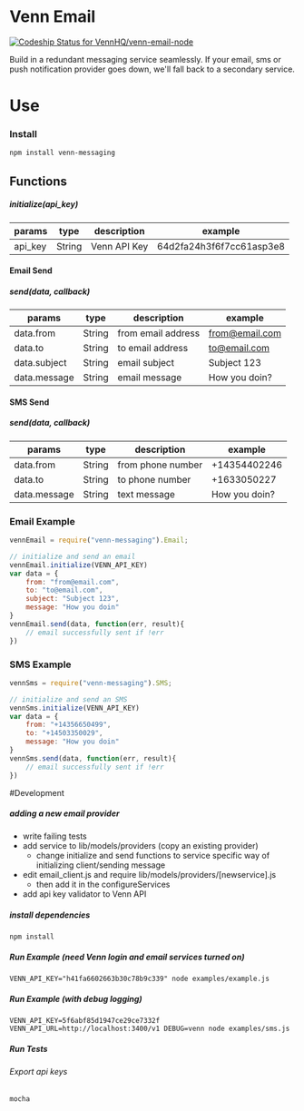 # Venn Email
[ ![Codeship Status for VennHQ/venn-email-node](https://codeship.com/projects/40a5efb0-c00d-0132-200e-021ec7688aff/status?branch=master)](https://codeship.com/projects/73117)

Build in a redundant messaging service seamlessly. If your email, sms or push notification provider goes down, we'll fall back to a secondary service.

# Use

### Install
```bash
npm install venn-messaging
```

## Functions
##### initialize(api_key)
|params         | type   |    description      | example                    |
|---------------| ----   |   --------------------------- | ------------     |
|api_key        | String |   Venn API Key    | 64d2fa24h3f6f7cc61asp3e8         |
#### Email Send
##### send(data, callback)
|params         | type   |    description      | example                    |
|---------------| ----   |   --------------------------- | ------------     |
|data.from           | String |   from email address    | from@email.com         |
|data.to             | String |   to email address      | to@email.com           |
|data.subject        | String |   email subject         | Subject 123            |
|data.message        | String |   email message         | How you doin?          |
#### SMS Send
##### send(data, callback)
|params         | type   |    description      | example                    |
|---------------| ----   |   --------------------------- | ------------     |
|data.from           | String |   from phone number    | +14354402246         |
|data.to             | String |   to phone number      | +1633050227           |
|data.message        | String |   text message         | How you doin?           |

### Email Example
```js
vennEmail = require("venn-messaging").Email;

// initialize and send an email
vennEmail.initialize(VENN_API_KEY)
var data = {
	from: "from@email.com",
	to: "to@email.com",
	subject: "Subject 123",
	message: "How you doin"
}
vennEmail.send(data, function(err, result){
	// email successfully sent if !err
})
```

### SMS Example
```js
vennSms = require("venn-messaging").SMS;

// initialize and send an SMS
vennSms.initialize(VENN_API_KEY)
var data = {
	from: "+14356650499",
	to: "+14503350029",
	message: "How you doin"
}
vennSms.send(data, function(err, result){
	// email successfully sent if !err
})
```




#Development

##### adding a new email provider
* write failing tests
* add service to lib/models/providers (copy an existing provider)
	* change initialize and send functions to service specific way of initializing client/sending message
* edit email_client.js and require lib/models/providers/[newservice].js
	* then add it in the configureServices
* add api key validator to Venn API

##### install dependencies
```
npm install
```

##### Run Example (need Venn login and email services turned on)
```
VENN_API_KEY="h41fa6602663b30c78b9c339" node examples/example.js
```

##### Run Example (with debug logging)
```
VENN_API_KEY=5f6abf85d1947ce29ce7332f VENN_API_URL=http://localhost:3400/v1 DEBUG=venn node examples/sms.js
```

##### Run Tests
###### Export api keys
```bash
mocha
```




